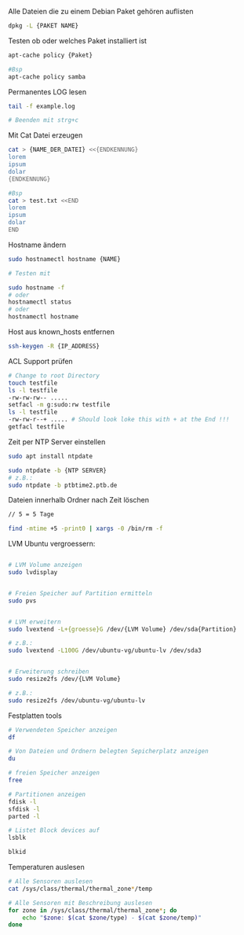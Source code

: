 
Alle Dateien die zu einem Debian Paket gehören auflisten
```bash
dpkg -L {PAKET NAME}
```

Testen ob oder welches Paket installiert ist
```bash
apt-cache policy {Paket}

#Bsp
apt-cache policy samba
```


Permanentes LOG lesen
```bash
tail -f example.log

# Beenden mit strg+c
```

Mit Cat Datei erzeugen
```bash
cat > {NAME_DER_DATEI} <<{ENDKENNUNG}
lorem
ipsum
dolar
{ENDKENNUNG}

#Bsp
cat > test.txt <<END
lorem
ipsum
dolar
END

```

Hostname ändern
```bash
sudo hostnamectl hostname {NAME}

# Testen mit

sudo hostname -f
# oder
hostnamectl status
# oder
hostnamectl hostname
```

Host aus known_hosts entfernen
```bash
ssh-keygen -R {IP_ADDRESS}
```

ACL Support prüfen
```bash
# Change to root Directory
touch testfile
ls -l testfile
-rw-rw-rw-- .....
setfacl -m g:sudo:rw testfile
ls -l testfile
-rw-rw-r--+ ..... # Should look loke this with + at the End !!!
getfacl testfile
```

Zeit per NTP Server einstellen
```bash
sudo apt install ntpdate

sudo ntpdate -b {NTP SERVER}
# z.B.:
sudo ntpdate -b ptbtime2.ptb.de
```


Dateien innerhalb Ordner nach Zeit löschen
```bash
// 5 = 5 Tage 

find -mtime +5 -print0 | xargs -0 /bin/rm -f

```

LVM Ubuntu vergroessern:
```bash

# LVM Volume anzeigen
sudo lvdisplay


# Freien Speicher auf Partition ermitteln
sudo pvs


# LVM erweitern
sudo lvextend -L+{groesse}G /dev/{LVM Volume} /dev/sda{Partition}

# z.B.:
sudo lvextend -L100G /dev/ubuntu-vg/ubuntu-lv /dev/sda3


# Erweiterung schreiben
sudo resize2fs /dev/{LVM Volume}

# z.B.:
sudo resize2fs /dev/ubuntu-vg/ubuntu-lv
```

Festplatten tools

```bash
# Verwendeten Speicher anzeigen
df

# Von Dateien und Ordnern belegten Sepicherplatz anzeigen
du

# freien Speicher anzeigen
free

# Partitionen anzeigen
fdisk -l
sfdisk -l
parted -l

# Listet Block devices auf
lsblk

blkid
```

Temperaturen auslesen

```bash
# Alle Sensoren auslesen
cat /sys/class/thermal/thermal_zone*/temp

# Alle Sensoren mit Beschreibung auslesen
for zone in /sys/class/thermal/thermal_zone*; do
    echo "$zone: $(cat $zone/type) - $(cat $zone/temp)"
done

```



